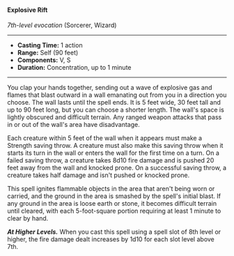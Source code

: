 #### Explosive Rift
*7th-level evocation* (Sorcerer, Wizard)
___
- **Casting Time:** 1 action 
- **Range:** Self (90 feet) 
- **Components:** V, S 
- **Duration:** Concentration, up to 1 minute 
---
You clap your hands together, sending out a wave of explosive gas and flames that blast outward in a wall emanating out from you in a direction you choose. The wall lasts until the spell ends. It is 5 feet wide, 30 feet tall and up to 90 feet long, but you can choose a shorter length. The wall's space is lightly obscured and difficult terrain. Any ranged weapon attacks that pass in or out of the wall's area have disadvantage.

Each creature within 5 feet of the wall when it appears must make a Strength saving throw. A creature must also make this saving throw when it starts its turn in the wall or enters the wall for the first time on a turn. On a failed saving throw, a creature takes 8d10 fire damage and is pushed 20 feet away from the wall and knocked prone. On a successful saving throw, a creature takes half damage and isn't pushed or knocked prone.

This spell ignites flammable objects in the area that aren't being worn or carried, and the ground in the area is smashed by the spell's initial blast. If any ground in the area is loose earth or stone, it becomes difficult terrain until cleared, with each 5-foot-square portion requiring at least 1 minute to clear by hand.

***At Higher Levels.*** When you cast this spell using a spell slot of 8th level or higher, the fire damage dealt increases by 1d10 for each slot level above 7th. 
